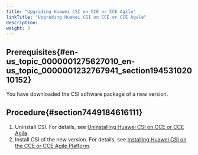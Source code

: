```yaml
---
title: "Upgrading Huawei CSI on CCE or CCE Agile"
linkTitle: "Upgrading Huawei CSI on CCE or CCE Agile"
description: 
weight: 3
---
```


## Prerequisites{#en-us_topic_0000001275627010_en-us_topic_0000001232767941_section19453102010152}

You have downloaded the CSI software package of a new version.

## Procedure{#section7449184616111}

1.  Uninstall CSI. For details, see  [Uninstalling Huawei CSI on CCE or CCE Agile](/docs/installation-and-deployment/uninstalling-huawei-csi/uninstalling-huawei-csi-using-helm/uninstalling-huawei-csi-on-cce-or-cce-agile).
2.  Install CSI of the new version. For details, see  [Installing Huawei CSI on the CCE or CCE Agile Platform](/docs/installation-and-deployment/installing-huawei-csi/installing-huawei-csi-using-helm/installing-huawei-csi-on-the-cce-or-cce-agile-platform).

